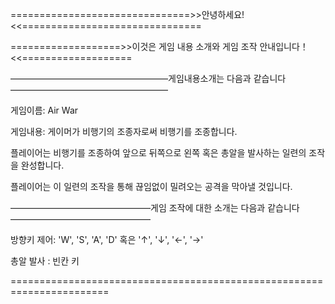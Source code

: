 
===============================>>안녕하세요!<<===============================

===================>>이것은 게임 내용 소개와 게임 조작 안내입니다！<<===================

——————————————————게임내용소개는 다음과 같습니다——————————————————

게임이름: Air War

게임내용: 게이머가 비행기의 조종자로써 비행기를 조종합니다.

플레이어는 비행기를 조종하여 앞으로 뒤쪽으로 왼쪽 혹은 총알을 발사하는 일련의 조작을 완성합니다.
   
플레이어는 이 일련의 조작을 통해 끊임없이 밀려오는 공격을 막아낼 것입니다.

————————————————게임 조작에 대한 소개는 다음과 같습니다————————————————

방향키 제어: 'W', 'S', 'A', 'D' 혹은 '↑', '↓', '←', '→'

총알 발사  : 빈칸 키

=======================================================================
